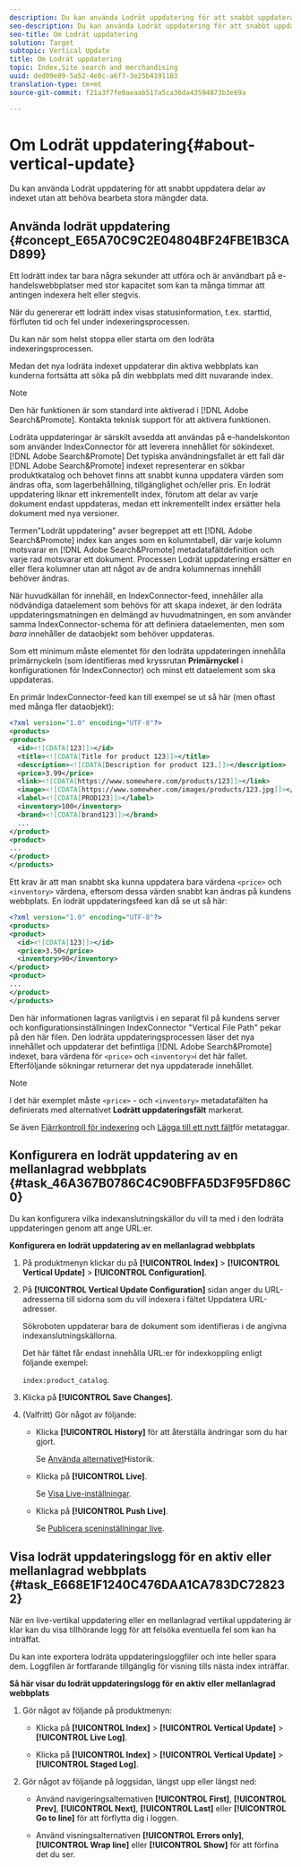 ```yaml
---
description: Du kan använda Lodrät uppdatering för att snabbt uppdatera delar av indexet utan att behöva bearbeta stora mängder data.
seo-description: Du kan använda Lodrät uppdatering för att snabbt uppdatera delar av indexet utan att behöva bearbeta stora mängder data.
seo-title: Om Lodrät uppdatering
solution: Target
subtopic: Vertical Update
title: Om Lodrät uppdatering
topic: Index,Site search and merchandising
uuid: ded09e89-5a52-4e8c-a6f7-3e25b4191183
translation-type: tm+mt
source-git-commit: f21a3f7fe0aeaab517a5ca36da43594873b3e69a

---
```



# Om Lodrät uppdatering{#about-vertical-update}

Du kan använda Lodrät uppdatering för att snabbt uppdatera delar av indexet utan att behöva bearbeta stora mängder data.

## Använda lodrät uppdatering {#concept_E65A70C9C2E04804BF24FBE1B3CAD899}

Ett lodrätt index tar bara några sekunder att utföra och är användbart på e-handelswebbplatser med stor kapacitet som kan ta många timmar att antingen indexera helt eller stegvis.

När du genererar ett lodrätt index visas statusinformation, t.ex. starttid, förfluten tid och fel under indexeringsprocessen.

Du kan när som helst stoppa eller starta om den lodräta indexeringsprocessen.

Medan det nya lodräta indexet uppdaterar din aktiva webbplats kan kunderna fortsätta att söka på din webbplats med ditt nuvarande index.

>[!NOTE]
>
>Den här funktionen är som standard inte aktiverad i [!DNL Adobe Search&Promote]. Kontakta teknisk support för att aktivera funktionen.

Lodräta uppdateringar är särskilt avsedda att användas på e-handelskonton som använder IndexConnector för att leverera innehållet för sökindexet. [!DNL Adobe Search&Promote] Det typiska användningsfallet är ett fall där [!DNL Adobe Search&Promote] indexet representerar en sökbar produktkatalog och behovet finns att snabbt kunna uppdatera värden som ändras ofta, som lagerbehållning, tillgänglighet och/eller pris. En lodrät uppdatering liknar ett inkrementellt index, förutom att delar av varje dokument endast uppdateras, medan ett inkrementellt index ersätter hela dokument med nya versioner.

Termen&quot;Lodrät uppdatering&quot; avser begreppet att ett [!DNL Adobe Search&Promote] index kan anges som en kolumntabell, där varje kolumn motsvarar en [!DNL Adobe Search&Promote] metadatafältdefinition och varje rad motsvarar ett dokument. Processen Lodrät uppdatering ersätter en eller flera kolumner utan att något av de andra kolumnernas innehåll behöver ändras.

När huvudkällan för innehåll, en IndexConnector-feed, innehåller alla nödvändiga dataelement som behövs för att skapa indexet, är den lodräta uppdateringsmatningen en delmängd av huvudmatningen, en som använder samma IndexConnector-schema för att definiera dataelementen, men som *bara* innehåller de dataobjekt som behöver uppdateras.

Som ett minimum måste elementet för den lodräta uppdateringen innehålla primärnyckeln (som identifieras med kryssrutan **Primärnyckel** i konfigurationen för IndexConnector) och minst ett dataelement som ska uppdateras.

En primär IndexConnector-feed kan till exempel se ut så här (men oftast med många fler dataobjekt):

```xml
<?xml version="1.0" encoding="UTF-8"?>
<products>
<product>
  <id><![CDATA[123]]></id>
  <title><![CDATA[Title for product 123]]></title>
  <description><![CDATA[Description for product 123.]]></description>
  <price>3.99</price>
  <link><![CDATA[https://www.somewhere.com/products/123]]></link>
  <image><![CDATA[https://www.somewher.com/images/products/123.jpg]]></image>
  <label><![CDATA[PROD123]]></label>
  <inventory>100</inventory>
  <brand><![CDATA[brand123]]></brand>
  ...
</product>
<product>
...
</product>
</products>
```

Ett krav är att man snabbt ska kunna uppdatera bara värdena `<price>` och `<inventory>` värdena, eftersom dessa värden snabbt kan ändras på kundens webbplats. En lodrät uppdateringsfeed kan då se ut så här:

```xml
<?xml version="1.0" encoding="UTF-8"?>
<products>
<product>
  <id><![CDATA[123]]></id>
  <price>3.50</price>
  <inventory>90</inventory>
</product>
<product>
...
</product>
</products>
```

Den här informationen lagras vanligtvis i en separat fil på kundens server och konfigurationsinställningen IndexConnector &quot;Vertical File Path&quot; pekar på den här filen. Den lodräta uppdateringsprocessen läser det nya innehållet och uppdaterar det befintliga [!DNL Adobe Search&Promote] indexet, bara värdena för `<price>` och `<inventory>`i det här fallet. Efterföljande sökningar returnerar det nya uppdaterade innehållet.

>[!NOTE]
I det här exemplet måste `<price>` - och `<inventory>` metadatafälten ha definierats med alternativet **Lodrätt uppdateringsfält** markerat.

Se även [Fjärrkontroll för indexering](../c-about-index-menu/c-about-remote-control-for-indexing.md#concept_C79B322190E84106A434E5C6D4A4118F) och [Lägga till ett nytt fält](../c-about-settings-menu/c-about-metadata-menu.md#task_6DF188C0FC7F4831A4444CA9AFA615E5)för metataggar.

## Konfigurera en lodrät uppdatering av en mellanlagrad webbplats {#task_46A367B0786C4C90BFFA5D3F95FD86C0}

Du kan konfigurera vilka indexanslutningskällor du vill ta med i den lodräta uppdateringen genom att ange URL:er.

**Konfigurera en lodrät uppdatering av en mellanlagrad webbplats**

1. På produktmenyn klickar du på **[!UICONTROL Index]** > **[!UICONTROL Vertical Update]** > **[!UICONTROL Configuration]**.
1. På **[!UICONTROL Vertical Update Configuration]** sidan anger du URL-adresserna till sidorna som du vill indexera i fältet Uppdatera URL-adresser.

   Sökroboten uppdaterar bara de dokument som identifieras i de angivna indexanslutningskällorna.

   Det här fältet får endast innehålla URL:er för indexkoppling enligt följande exempel:

   `index:product_catalog`.
1. Klicka på **[!UICONTROL Save Changes]**.
1. (Valfritt) Gör något av följande:

   * Klicka **[!UICONTROL History]** för att återställa ändringar som du har gjort.

      Se [Använda alternativet](../t-using-the-history-option.md#task_70DD3F87A67242BBBD2CB27156F43002)Historik.

   * Klicka på **[!UICONTROL Live]**.

      Se [Visa Live-inställningar](../c-about-staging.md#task_401A0EBDB5DB4D4CA933CBA7BECDC10F).

   * Klicka på **[!UICONTROL Push Live]**.

      Se [Publicera sceninställningar live](../c-about-staging.md#task_44306783B4C0408AAA58B471DAF2D9A4).

## Visa lodrät uppdateringslogg för en aktiv eller mellanlagrad webbplats {#task_E668E1F1240C476DAA1CA783DC728232}

När en live-vertikal uppdatering eller en mellanlagrad vertikal uppdatering är klar kan du visa tillhörande logg för att felsöka eventuella fel som kan ha inträffat.

Du kan inte exportera lodräta uppdateringsloggfiler och inte heller spara dem. Loggfilen är fortfarande tillgänglig för visning tills nästa index inträffar.

**Så här visar du lodrät uppdateringslogg för en aktiv eller mellanlagrad webbplats**

1. Gör något av följande på produktmenyn:

   * Klicka på **[!UICONTROL Index]** > **[!UICONTROL Vertical Update]** > **[!UICONTROL Live Log]**.

   * Klicka på **[!UICONTROL Index]** > **[!UICONTROL Vertical Update]** > **[!UICONTROL Staged Log]**.

1. Gör något av följande på loggsidan, längst upp eller längst ned:

   * Använd navigeringsalternativen **[!UICONTROL First]**, **[!UICONTROL Prev]**, **[!UICONTROL Next]**, **[!UICONTROL Last]** eller **[!UICONTROL Go to line]** för att förflytta dig i loggen.

   * Använd visningsalternativen **[!UICONTROL Errors only]**, **[!UICONTROL Wrap line]** eller **[!UICONTROL Show]** för att förfina det du ser.

